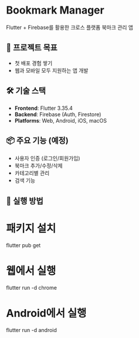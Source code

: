 # Bookmark Manager

Flutter + Firebase를 활용한 크로스 플랫폼 북마크 관리 앱

## 🎯 프로젝트 목표
- 첫 배포 경험 쌓기
- 웹과 모바일 모두 지원하는 앱 개발

## 🛠 기술 스택
- **Frontend**: Flutter 3.35.4
- **Backend**: Firebase (Auth, Firestore)
- **Platforms**: Web, Android, iOS, macOS

## 📦 주요 기능 (예정)
- 사용자 인증 (로그인/회원가입)
- 북마크 추가/수정/삭제
- 카테고리별 관리
- 검색 기능

## 🚀 실행 방법

# 패키지 설치
flutter pub get

# 웹에서 실행
flutter run -d chrome

# Android에서 실행
flutter run -d android